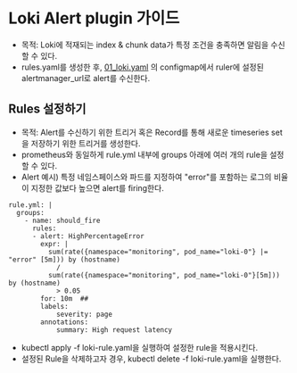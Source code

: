 # Loki Alert plugin 가이드
* 목적: Loki에 적재되는 index & chunk data가 특정 조건을 충족하면 알림을 수신할 수 있다.
* rules.yaml를 생성한 후, [01_loki.yaml](../yaml/01_loki.yaml) 의 configmap에서 ruler에 설정된 alertmanager_url로 alert를 수신한다.


## Rules 설정하기
* 목적: Alert를 수신하기 위한 트리거 혹은 Record를 통해 새로운 timeseries set을 저장하기 위한 트리거를 생성한다.
* prometheus와 동일하게 rule.yml 내부에 groups 아래에 여러 개의 rule을 설정할 수 있다.
* Alert 예시) 특정 네임스페이스와 파드를 지정하여 "error"를 포함하는 로그의 비율이 지정한 값보다 높으면 alert를 firing한다.

```
rule.yml: |
  groups:
    - name: should_fire
      rules:
      - alert: HighPercentageError
        expr: |
          sum(rate({namespace="monitoring", pod_name="loki-0"} |= "error" [5m])) by (hostname)
            /
          sum(rate({namespace="monitoring", pod_name="loki-0"}[5m])) by (hostname)
            > 0.05
        for: 10m  ## 
        labels:
            severity: page
        annotations:
            summary: High request latency
```

* kubectl apply -f loki-rule.yaml을 실행하여 설정한 rule을 적용시킨다.
* 설정된 Rule을 삭제하고자 경우, kubectl delete -f loki-rule.yaml을 실행한다.
